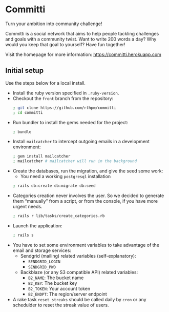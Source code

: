 # Committi

Turn your ambition into community challenge!

Committi is a social network that aims to help people tackling challenges and
goals with a community twist. Want to write 200 words a day? Why would you keep
that goal to yourself? Have fun together!

Visit the homepage for more information: https://committi.herokuapp.com


## Initial setup

Use the steps below for a local install.

- Install the ruby version specified in `.ruby-version`.
- Checkout the `front` branch from the repository:
    ```sh
    ; git clone https://github.com/rthpm/committi
    ; cd committi
    ```
- Run bundler to install the gems needed for the project:
    ```sh
    ; bundle
    ```
- Install `mailcatcher` to intercept outgoing emails in a development
    environment:
    ```sh
    ; gem install mailcatcher
    ; mailcatcher # mailcatcher will run in the background
    ```
- Create the databases, run the migration, and give the seed some work:
    - You need a working `postgresql` installation
    ```sh
    ; rails db:create db:migrate db:seed
    ```
- Categories creation never involves the user. So we decided to generate them
    “manually” from a script, or from the console, if you have more urgent
    needs.
    ```sh
    ; rails r lib/tasks/create_categories.rb
    ```
- Launch the application:
    ```sh
    ; rails s
    ```
- You have to set some environment variables to take advantage of the email and
    storage services:
    - Sendgrid (mailing) related variables (self-explanatory):
      - `SENDGRID_LOGIN`
      - `SENDGRID_PWD`
    - Backblaze (or any S3 compatible API) related variables:
      - `B2_NAME`: The bucket name
      - `B2_KEY`: The bucket key
      - `B2_TOKEN`: Your account token
      - `B2_ENDPT`: The region/server endpoint
- A rake task `reset_streaks` should be called daily by `cron` or any schedulder
    to reset the streak value of users.
